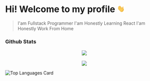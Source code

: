 <h1><span>Hi! Welcome to my profile <img width="24" src='/assets/gif/wave.gif'> </span></h1>

> I'am Fullstack Programmer
> I'am Honestly Learning React
> I'am Honestly Work From Home

### Github Stats

<p align="center">
    <img align="center" src='https://github-readme-stats.vercel.app/api?username=iqbaltahir1717&theme=github_dark&show_icons=true&count_private=true'>
</p>

<p align="center">
    <img align="center" src='[Top Languages Card]'>
</p>

![Top Languages Card](https://github-readme-stats.vercel.app/api/top-langs/?username=iqbaltahir1717&layout=compact)
